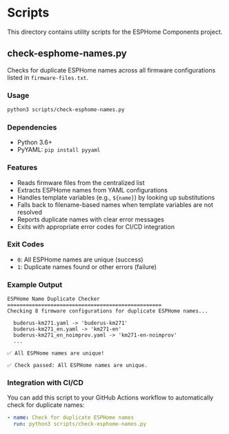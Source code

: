 # Scripts

This directory contains utility scripts for the ESPHome Components project.

## check-esphome-names.py

Checks for duplicate ESPHome names across all firmware configurations listed in `firmware-files.txt`.

### Usage

```bash
python3 scripts/check-esphome-names.py
```

### Dependencies

- Python 3.6+
- PyYAML: `pip install pyyaml`

### Features

- Reads firmware files from the centralized list
- Extracts ESPHome names from YAML configurations
- Handles template variables (e.g., `${name}`) by looking up substitutions
- Falls back to filename-based names when template variables are not resolved
- Reports duplicate names with clear error messages
- Exits with appropriate error codes for CI/CD integration

### Exit Codes

- `0`: All ESPHome names are unique (success)
- `1`: Duplicate names found or other errors (failure)

### Example Output

```
ESPHome Name Duplicate Checker
==================================================
Checking 8 firmware configurations for duplicate ESPHome names...

  buderus-km271.yaml -> 'buderus-km271'
  buderus-km271_en.yaml -> 'km271-en'
  buderus-km271_en_noimprov.yaml -> 'km271-en-noimprov'
  ...

✅ All ESPHome names are unique!

✅ Check passed: All ESPHome names are unique.
```

### Integration with CI/CD

You can add this script to your GitHub Actions workflow to automatically check for duplicate names:

```yaml
- name: Check for duplicate ESPHome names
  run: python3 scripts/check-esphome-names.py
```
